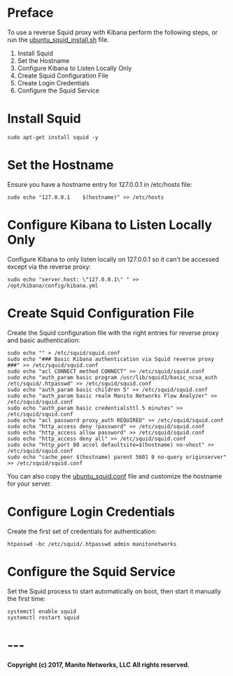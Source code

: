 # Preface
To use a reverse Squid proxy with Kibana perform the following steps, or run the [ubuntu_squid_install.sh](ubuntu_squid_install.sh) file.

1. Install Squid
2. Set the Hostname
3. Configure Kibana to Listen Locally Only
4. Create Squid Configuration File
5. Create Login Credentials
5. Configure the Squid Service

# Install Squid
```
sudo apt-get install squid -y
```

# Set the Hostname
Ensure you have a hostname entry for 127.0.0.1 in /etc/hosts file:
```
sudo echo "127.0.0.1    $(hostname)" >> /etc/hosts
```

# Configure Kibana to Listen Locally Only
Configure Kibana to only listen locally on 127.0.0.1 so it can't be accessed except via the reverse proxy:
```
sudo echo "server.host: \"127.0.0.1\" " >> /opt/kibana/config/kibana.yml
```

# Create Squid Configuration File
Create the Squid configuration file with the right entries for reverse proxy and basic authentication:
```
sudo echo "" > /etc/squid/squid.conf
sudo echo "### Basic Kibana authentication via Squid reverse proxy ###" >> /etc/squid/squid.conf
sudo echo "acl CONNECT method CONNECT" >> /etc/squid/squid.conf
sudo echo "auth_param basic program /usr/lib/squid3/basic_ncsa_auth /etc/squid/.htpasswd" >> /etc/squid/squid.conf
sudo echo "auth_param basic children 5" >> /etc/squid/squid.conf
sudo echo "auth_param basic realm Manito Networks Flow Analyzer" >> /etc/squid/squid.conf
sudo echo "auth_param basic credentialsttl 5 minutes" >> /etc/squid/squid.conf
sudo echo "acl password proxy_auth REQUIRED" >> /etc/squid/squid.conf
sudo echo "http_access deny !password" >> /etc/squid/squid.conf
sudo echo "http_access allow password" >> /etc/squid/squid.conf
sudo echo "http_access deny all" >> /etc/squid/squid.conf
sudo echo "http_port 80 accel defaultsite=$(hostname) no-vhost" >> /etc/squid/squid.conf
sudo echo "cache_peer $(hostname) parent 5601 0 no-query originserver" >> /etc/squid/squid.conf
```
You can also copy the [ubuntu_squid.conf](ubuntu_squid.conf) file and customize the hostname for your server.

# Configure Login Credentials
Create the first set of credentials for authentication:
```
htpasswd -bc /etc/squid/.htpasswd admin manitonetworks
```

# Configure the Squid Service
Set the Squid process to start automatically on boot, then start it manually the first time:
```
systemctl enable squid
systemctl restart squid
```

# ---
**Copyright (c) 2017, Manito Networks, LLC**
**All rights reserved.**